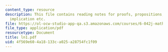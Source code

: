 ```yaml
---
content_type: resource
description: This file contains reading notes for proofs, propositions, proving an
  implication etc.
file: https://ol-ocw-studio-app-qa.s3.amazonaws.com/courses/6-042j-mathematics-for-computer-science-fall-2005/4f569e604a18133ca025a28754fc1f09_ln1.pdf
file_type: application/pdf
resourcetype: Document
title: ln1.pdf
uid: 4f569e60-4a18-133c-a025-a28754fc1f09
---
```

